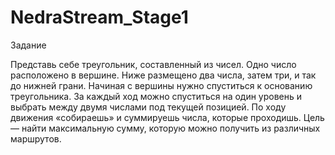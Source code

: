 # NedraStream_Stage1

Задание

Представь себе треугольник, составленный из чисел. 
Одно число расположено в вершине. Ниже размещено два числа, затем три, и так до нижней грани. 
Начиная с вершины нужно спуститься к основанию треугольника. 
За каждый ход можно спуститься на один уровень и выбрать между двумя числами под текущей позицией. 
По ходу движения «собираешь» и суммируешь числа, которые проходишь. 
Цель — найти максимальную сумму, которую можно получить из различных маршрутов.
